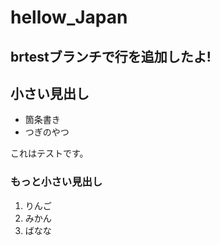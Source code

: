# hellow_Japan

## brtestブランチで行を追加したよ!

## 小さい見出し

- 箇条書き
- つぎのやつ

これはテストです。

### もっと小さい見出し

1. りんご
2. みかん
3. ばなな

